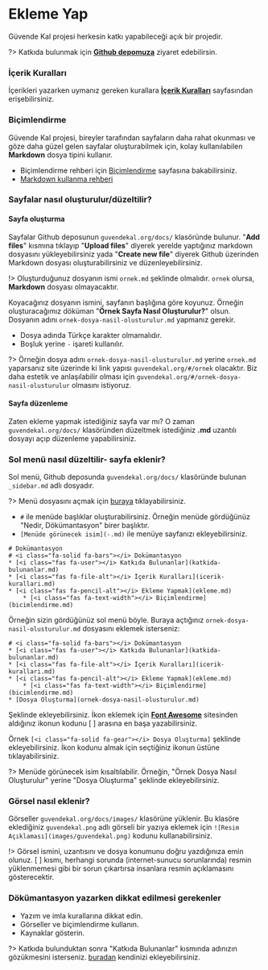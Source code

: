 # Ekleme Yap

Güvende Kal projesi herkesin katkı yapabileceği açık bir projedir.

?> Katkıda bulunmak için [**Github depomuza**](https://github.com/GokturkTalha/guvendekal.org) ziyaret edebilirsin.

### İçerik Kuralları

İçerikleri yazarken uymanız gereken kurallara [**İçerik Kuralları**](https://guvendekal.org/#/icerik-kurallari) sayfasından erişebilirsiniz.

### Biçimlendirme

Güvende Kal projesi, bireyler tarafından sayfaların daha rahat okunması ve göze daha güzel gelen sayfalar oluşturabilmek için, kolay kullanılabilen **Markdown** dosya tipini kullanır.

- Biçimlendirme rehberi için [Biçimlendirme](bicimlendirme.md) sayfasına bakabilirsiniz.
- [Markdown kullanma rehberi](https://www.markdownguide.org/)

### Sayfalar nasıl oluşturulur/düzeltilir?

#### Sayfa oluşturma

Sayfalar Github deposunun `guvendekal.org/docs/` klasöründe bulunur. "**Add files**" kısmına tıklayıp "**Upload files**" diyerek yerelde yaptığınız markdown dosyasını yükleyebilirsiniz yada "**Create new file**" diyerek Github üzerinden Markdown dosyası oluşturabilirsiniz ve düzenleyebilirsiniz.

!> Oluşturduğunuz dosyanın ismi `ornek.md` şeklinde olmalıdır. `ornek` olursa, **Markdown** dosyası olmayacaktır. 

Koyacağınız dosyanın ismini, sayfanın başlığına göre koyunuz. Örneğin oluşturacağımız döküman "**Örnek Sayfa Nasıl Oluşturulur?**" olsun. Dosyanın adını `ornek-dosya-nasil-olusturulur.md` yapmanız gerekir.

- Dosya adında Türkçe karakter olmamalıdır.
- Boşluk yerine `-` işareti kullanılır.

?> Örneğin dosya adını `ornek-dosya-nasil-olusturulur.md` yerine `ornek.md` yaparsanız site üzerinde ki link yapısı `guvendekal.org/#/ornek` olacaktır. Biz daha estetik ve anlaşılabilir olması için `guvendekal.org/#/ornek-dosya-nasil-olusturulur` olmasını istiyoruz.

#### Sayfa düzenleme

Zaten ekleme yapmak istediğiniz sayfa var mı? O zaman `guvendekal.org/docs/` klasöründen düzeltmek istediğiniz **.md** uzantılı dosyayı açıp düzenleme yapabilirsiniz. 

### Sol menü nasıl düzeltilir- sayfa eklenir?

Sol menü, Github deposunda `guvendekal.org/docs/` klasöründe bulunan `_sidebar.md` adlı dosyadır.

?> Menü dosyasını açmak için [buraya](https://github.com/GokturkTalha/guvendekal.org/edit/main/docs/_sidebar.md) tıklayabilirsiniz.

- `#` ile menüde başlıklar oluşturabilirsiniz. Örneğin menüde gördüğünüz "Nedir, Dökümantasyon" birer başlıktır.
- `[Menüde görünecek isim](-.md)` ile menüye sayfanızı ekleyebilirsiniz.

```
# Dokümantasyon
# <i class="fa-solid fa-bars"></i> Dokümantasyon
* [<i class="fas fa-user"></i> Katkıda Bulunanlar](katkida-bulunanlar.md)
* [<i class="fas fa-file-alt"></i> İçerik Kuralları](icerik-kurallari.md)
* [<i class="fas fa-pencil-alt"></i> Ekleme Yapmak](ekleme.md)
    * [<i class="fas fa-text-width"></i> Biçimlendirme](bicimlendirme.md)
```

Örneğin sizin gördüğünüz sol menü böyle. Buraya açtığınız `ornek-dosya-nasil-olusturulur.md` dosyasını eklemek isterseniz:

```
# <i class="fa-solid fa-bars"></i> Dokümantasyon
* [<i class="fas fa-user"></i> Katkıda Bulunanlar](katkida-bulunanlar.md)
* [<i class="fas fa-file-alt"></i> İçerik Kuralları](icerik-kurallari.md)
* [<i class="fas fa-pencil-alt"></i> Ekleme Yapmak](ekleme.md)
    * [<i class="fas fa-text-width"></i> Biçimlendirme](bicimlendirme.md)
* [Dosya Oluşturma](ornek-dosya-nasil-olusturulur.md)
```

Şeklinde ekleyebilirsiniz. İkon eklemek için [**Font Awesome**](https://fontawesome.com/icons) sitesinden aldığınız ikonun kodunu [ ] arasına en başa yazabilirsiniz. 

Örnek `[<i class="fa-solid fa-gear"></i> Dosya Oluşturma]` şeklinde ekleyebilirsiniz. İkon kodunu almak için seçtiğiniz ikonun üstüne tıklayabilirsiniz.
 
?> Menüde görünecek isim kısaltılabilir. Örneğin, "Örnek Dosya Nasıl Oluşturulur" yerine "Dosya Oluşturma" şeklinde ekleyebilirsiniz.

### Görsel nasıl eklenir?

Görseller `guvendekal.org/docs/images/` klasörüne yüklenir. Bu klasöre eklediğiniz `guvendekal.png` adlı görseli bir yazıya eklemek için `![Resim Açıklaması](images/guvendekal.png)` kodunu kullanabilirsiniz. 

!> Görsel ismini, uzantısını ve dosya konumunu doğru yazdığınıza emin olunuz. [ ] kısmı, herhangi sorunda (internet-sunucu sorunlarında) resmin yüklenmemesi gibi bir sorun çıkartırsa insanlara resmin açıklamasını gösterecektir.

### Dökümantasyon yazarken dikkat edilmesi gerekenler

- Yazım ve imla kurallarına dikkat edin.
- Görseller ve biçimlendirme kullanın.
- Kaynaklar gösterin.

?> Katkıda bulunduktan sonra "Katkıda Bulunanlar" kısmında adınızın gözükmesini isterseniz. [buradan](https://github.com/GokturkTalha/guvendekal.org/blob/main/docs/katki.md) kendinizi ekleyebilirsiniz.



